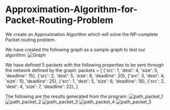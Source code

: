 # Approximation-Algorithm-for-Packet-Routing-Problem
We create an Approximation Algorithm which will solve the NP-complete Packet routing problem.

We have created the following graph as a sample graph to test our algorithm:
![Graph](https://github.com/adithyapranav/Approximation-Algorithm-for-Packet-Routing-Problem/assets/30080510/8131a356-8d5c-4e9e-add5-2a462f3891f4)

We have defined 5 packets with the following properties to be sent through the network defined by the graph:
packets = [
    {'src': 1, 'dest': 4, 'size': 5, 'deadline': 15},
    {'src': 2, 'dest': 5, 'size': 8, 'deadline': 20},
    {'src': 3, 'dest': 4, 'size': 10, 'deadline': 25},
    {'src': 1, 'dest': 5, 'size': 6, 'deadline': 18},
    {'src': 2, 'dest': 4, 'size': 7, 'deadline': 22},
]

The following are the results generated from the program:
![path_packet_1](https://github.com/adithyapranav/Approximation-Algorithm-for-Packet-Routing-Problem/assets/30080510/9447e6a5-93dd-4d51-8c29-ce7558ac4f84)
![path_packet_2](https://github.com/adithyapranav/Approximation-Algorithm-for-Packet-Routing-Problem/assets/30080510/051ad8e1-14bf-480a-b1d7-4dacb11350f2)
![path_packet_3](https://github.com/adithyapranav/Approximation-Algorithm-for-Packet-Routing-Problem/assets/30080510/6d1ab705-a1ef-42e4-a459-8067837eec37)
![path_packet_4](https://github.com/adithyapranav/Approximation-Algorithm-for-Packet-Routing-Problem/assets/30080510/e9d9413f-1f63-4764-801a-79242f487feb)
![path_packet_5](https://github.com/adithyapranav/Approximation-Algorithm-for-Packet-Routing-Problem/assets/30080510/171617ec-e187-487b-b8ed-907cd1adae84)
